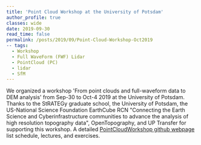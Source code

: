 ```yaml
---
title: 'Point Cloud Workshop at the University of Potsdam'
author_profile: true
classes: wide
date: 2019-09-30
read_time: false
permalink: /posts/2019/09/Point-Cloud-Workshop-Oct2019
-- tags:
  - Workshop
  - Full WaveForm (FWF) Lidar
  - PointCloud (PC)
  - lidar
  - SfM
---
```

We organized a workshop 'From point clouds and full-waveform data to DEM analysis' from Sep-30 to Oct-4 2019 at the University of Potsdam. Thanks to the StRATEGy graduate school, the University of Potsdam, the US-National Science Foundation EarthCube RCN "Connecting the Earth Science and Cyberinfrastructure communities to advance the analysis of high resolution topography data", OpenTopography, and UP Transfer for supporting this workshop. A detailed [PointCloudWorkshop github webpage](https://github.com/UP-RS-ESP/PointCloudWorkshop-Oct2019) list schedule, lectures, and exercises.
